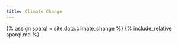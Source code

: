 ```yaml
---
title: Climate Change
---
```


{% assign sparql = site.data.climate_change %}
{% include_relative sparql.md %}
